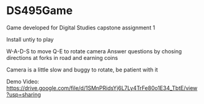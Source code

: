 # DS495Game
Game developed for Digital Studies capstone assignment 1

Install untiy to play

W-A-D-S to move
Q-E to rotate camera 
Answer questions by chosing directions at forks in road and earning coins 

Camera is a little slow and buggy to rotate, be patient with it

Demo Video: https://drive.google.com/file/d/1SMnPRidsYj6L7Ly4TrFe80o1E34_TbtE/view?usp=sharing
